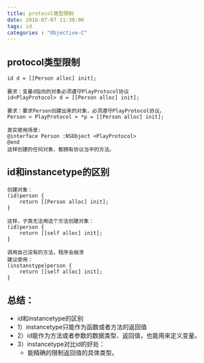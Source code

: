 ```yaml
---
title: protocol类型限制
date: 2016-07-07 11:39:06
tags: id
categories : "Objective-C"
---
```


## protocol类型限制

```objc
id d = [[Person alloc] init];

要求：变量d指向的对象必须遵守PlayProtocol协议
id<PlayProtocol> d = [[Person alloc] init];

要求：要求Person创建出来的对象，必须遵守PlayProtocol协议。
Person < PlayProtocol > *p = [[Person alloc] init];

真实使用场景:
@interface Person :NSObject <PlayProtocol>
@end
这样创建的任何对象，都拥有协议当中的方法。

```

## id和instancetype的区别

```objc
创建对象：
(id)person {
    return [[Person alloc] init];
}

这样，子类无法用这个方法创建对象：
(id)person {
    return [[self alloc] init];
}

调用自己没有的方法，程序会崩溃
建议使用：
(instanstype)person {
    return [[self alloc] init];
}

```
## 总结：
* id和instancetype的区别
 * 1）instancetype只能作为函数或者方法的返回值
 * 2）id能作为方法或者参数的数据类型、返回值，也能用来定义变量。
 * 3）instancetype对比id的好处：
    * 能精确的限制返回值的具体类型。
